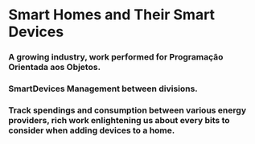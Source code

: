 # Smart Homes and Their Smart Devices
### A growing industry, work performed for Programação Orientada aos Objetos.
### SmartDevices Management between divisions.
### Track spendings and consumption between various energy providers, rich work enlightening us about every bits to consider when adding devices to a home.

